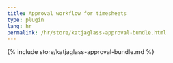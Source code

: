```yaml
---
title: Approval workflow for timesheets
type: plugin
lang: hr
permalink: /hr/store/katjaglass-approval-bundle.html
---
```


{% include store/katjaglass-approval-bundle.md %}
